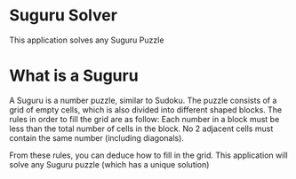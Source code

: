 # Suguru Solver
This application solves any Suguru Puzzle

# What is a Suguru
A Suguru is a number puzzle, similar to Sudoku.
The puzzle consists of a grid of empty cells, which is also divided into different shaped blocks.
The rules in order to fill the grid are as follow:
Each number in a block must be less than the total number of cells in the block.
No 2 adjacent cells must contain the same number (including diagonals).

From these rules, you can deduce how to fill in the grid.
This application will solve any Suguru puzzle (which has a unique solution)
